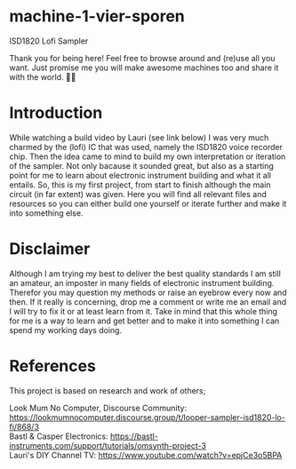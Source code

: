 # machine-1-vier-sporen
ISD1820 Lofi Sampler


Thank you for being here! Feel free to browse around and (re)use all you want. Just promise me you will make awesome machines too and share it with the world. ✌🏼

# Introduction
While watching a build video by Lauri (see link below) I was very much charmed by the (lofi) IC that was used, namely the ISD1820 voice recorder chip. Then the idea came to mind to build my own interpretation or iteration of the sampler. Not only bacause it sounded great, but also as a starting point for me to learn about electronic instrument building and what it all entails. So, this is my first project, from start to finish although the main circuit (in far extent) was given. Here you will find all relevant files and resources so you can either build one yourself or iterate further and make it into something else.

# Disclaimer

Although I am trying my best to deliver the best quality standards I am still an amateur, an imposter in many fields of electronic instrument building. Therefor you may question my methods or raise an eyebrow every now and then. If it really is concerning, drop me a comment or write me an email and I will try to fix it or at least learn from it. Take in mind that this whole thing for me is a way to learn and get better and to make it into something I can spend my working days doing.

# References
This project is based on research and work of others;

Look Mum No Computer, Discourse Community: https://lookmumnocomputer.discourse.group/t/looper-sampler-isd1820-lo-fi/868/3 <br>
Bastl & Casper Electronics: https://bastl-instruments.com/support/tutorials/omsynth-project-3 <br>
Lauri's DIY Channel TV: https://www.youtube.com/watch?v=epjCe3o5BPA <br>
